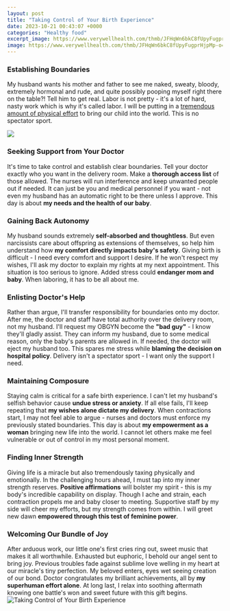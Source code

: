 ```yaml
---
layout: post
title: "Taking Control of Your Birth Experience"
date: 2023-10-21 00:43:07 +0000
categories: "Healthy food"
excerpt_image: https://www.verywellhealth.com/thmb/JFHqWn6bkC8fUpyFugprHjpMp-o=/1500x0/filters:no_upscale():max_bytes(150000):strip_icc()/VWH-DanieDrankwalter-ProsofTakingBirthControl-Standard-6791380319ae4395b17074f77abd4a28.jpg
image: https://www.verywellhealth.com/thmb/JFHqWn6bkC8fUpyFugprHjpMp-o=/1500x0/filters:no_upscale():max_bytes(150000):strip_icc()/VWH-DanieDrankwalter-ProsofTakingBirthControl-Standard-6791380319ae4395b17074f77abd4a28.jpg
---
```


### Establishing Boundaries
My husband wants his mother and father to see me naked, sweaty, bloody, extremely hormonal and rude, and quite possibly pooping myself right there on the table?! Tell him to get real. Labor is not pretty - it's a lot of hard, nasty work which is why it's called labor. I will be putting in a [tremendous amount of physical effort](https://store.fi.io.vn/collection/dachshund) to bring our child into the world. This is no spectator sport. 

![](https://images-na.ssl-images-amazon.com/images/S/compressed.photo.goodreads.com/books/1620142715i/57945815.jpg)
### Seeking Support from Your Doctor
It's time to take control and establish clear boundaries. Tell your doctor exactly who you want in the delivery room. Make a **thorough access list** of those allowed. The nurses will run interference and keep unwanted people out if needed. It can just be you and medical personnel if you want - not even my husband has an automatic right to be there unless I approve. This day is about **my needs and the health of our baby**. 
### Gaining Back Autonomy 
My husband sounds extremely **self-absorbed and thoughtless**. But even narcissists care about offspring as extensions of themselves, so help him understand how **my comfort directly impacts baby's safety**. Giving birth is difficult - I need every comfort and support I desire. If he won't respect my wishes, I'll ask my doctor to explain my rights at my next appointment. This situation is too serious to ignore. Added stress could **endanger mom and baby**. When laboring, it has to be all about me.
### Enlisting Doctor's Help 
Rather than argue, I'll transfer responsibility for boundaries onto my doctor. After me, the doctor and staff have total authority over the delivery room, not my husband. I'll request my OBGYN become the **"bad guy"** - I know they'll gladly assist. They can inform my husband, due to some medical reason, only the baby's parents are allowed in. If needed, the doctor will eject my husband too. This spares me stress while **blaming the decision on hospital policy**. Delivery isn't a spectator sport - I want only the support I need. 
### Maintaining Composure
Staying calm is critical for a safe birth experience. I can't let my husband's selfish behavior cause **undue stress or anxiety**. If all else fails, I'll keep repeating that **my wishes alone dictate my delivery**. When contractions start, I may not feel able to argue - nurses and doctors must enforce my previously stated boundaries. This day is about **my empowerment as a woman** bringing new life into the world. I cannot let others make me feel vulnerable or out of control in my most personal moment.
### Finding Inner Strength
Giving life is a miracle but also tremendously taxing physically and emotionally. In the challenging hours ahead, I must tap into my inner strength reserves. **Positive affirmations** will bolster my spirit - this is my body's incredible capability on display. Though I ache and strain, each contraction propels me and baby closer to meeting. Supportive staff by my side will cheer my efforts, but my strength comes from within. I will greet new dawn **empowered through this test of feminine power**.
### Welcoming Our Bundle of Joy 
After arduous work, our little one's first cries ring out, sweet music that makes it all worthwhile. Exhausted but euphoric, I behold our angel sent to bring joy. Previous troubles fade against sublime love welling in my heart at our miracle's tiny perfection. My beloved enters, eyes wet seeing creation of our bond. Doctor congratulates my brilliant achievements, all by **my superhuman effort alone**. At long last, I relax into soothing aftermath knowing one battle's won and sweet future with this gift begins.
![Taking Control of Your Birth Experience](https://www.verywellhealth.com/thmb/JFHqWn6bkC8fUpyFugprHjpMp-o=/1500x0/filters:no_upscale():max_bytes(150000):strip_icc()/VWH-DanieDrankwalter-ProsofTakingBirthControl-Standard-6791380319ae4395b17074f77abd4a28.jpg)